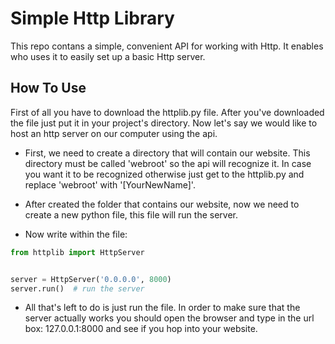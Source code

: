 # Simple Http Library
This repo contans a simple, convenient API for working with Http.
It enables who uses it to easily set up a basic Http server.


## How To Use
First of all you have to download the httplib.py file. After you've
downloaded the file just put it in your project's directory.
Now let's say we would like to host an http server on our computer
using the api.


* First, we need to create a directory that will contain our website.
  This directory must be called 'webroot' so the api will recognize
  it. In case you want it to be recognized otherwise just get to the
  httplib.py and replace 'webroot' with '\[YourNewName\]'.

* After created the folder that contains our website, now we need to
  create a new python file, this file will run the server.

* Now write within the file:
```python
from httplib import HttpServer


server = HttpServer('0.0.0.0', 8000)
server.run()  # run the server
```

* All that's left to do is just run the file.
In order to make sure that the server actually works you should
open the browser and type in the url box: 127.0.0.1:8000
and see if you hop into your website.

